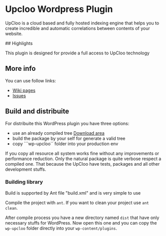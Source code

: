 # Upcloo Wordpress Plugin

UpCloo is a cloud based and fully hosted indexing engine that helps you to create incredible and automatic correlations between contents of your website.

## Highlights

This plugin is designed for provide a full access to UpCloo technology

## More info

You can use follow links:

 * [Wiki pages](https://github.com/corley/upcloo-wordpress-plugin/wiki)
 * [Issues](https://github.com/corley/upcloo-wordpress-plugin/issues)
 
## Build and distribuite

For distribuite this WordPress plugin you have three options:

 * use an already compiled tree [Download area](/corley/upcloo-wordpress-plugin/downloads)
 * build the package by your self for generate a valid tree
 * copy ```wp-upcloo`` folder into your production env
 
If you copy all resource all system works fine without any improvements 
or performance reduction. Only the natural package is quite verbose
respect a compiled one. That because the UpCloo have tests, packages
and all other development stuffs.

### Building library

Build is supported by Ant file "build.xml" and is very simple to use

Compile the project with ```ant```. If you want to clean your 
project use ```ant clean```.

After compile process you have a new directory named ```dist``` that
have only necessary stuffs for WordPress. Now open this one and
you can copy the ```wp-upcloo``` folder directly into your 
```wp-content/plugins```.

